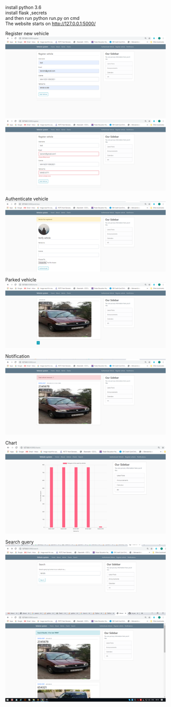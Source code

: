 install python 3.6  
install flask ,secrets  
and then run python run.py on cmd  
The website starts on http://127.0.0.1:5000/  
    
Register new vehicle    
<img src="images/1.PNG" alt="My cool logo"/>    
<img src="images/2.PNG" alt="My cool logo"/>        
      
Authenticate vehicle      
<img src="images/4.PNG" alt="My cool logo"/>      
    
Parked vehicle      
<img src="images/3.PNG" alt="My cool logo"/>         
     
Notification       
<img src="images/5.PNG" alt="My cool logo"/>          
     
Chart
<img src="images/13.PNG" alt="My cool logo"/>          
       
Search query
<img src="images/10.PNG" alt="My cool logo"/>       
<img src="images/12.PNG" alt="My cool logo"/>       

